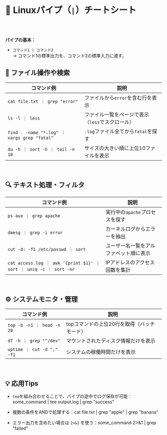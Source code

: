# 🧵 Linuxパイプ（`|`）チートシート

<br>
<br>

**パイプの基本：**

-   `コマンド1 | コマンド2`  
    → コマンド1の標準出力を、コマンド2の標準入力に渡す。



## 📄 ファイル操作や検索

| コマンド例 | 説明 |
|---|---|
`cat file.txt ｜ grep "error"` | ファイルから`error`を含む行を表示 |
| `ls -l ｜ less` | ファイル一覧をページで表示（`less`でスクロール）|
| `find . -name "*.log" ｜ xargs grep "fatal"` | `.log`ファイル全てから`fatal`を探す |
| `du -h ｜ sort -h ｜ tail -n 10` | サイズの大きい順に上位10ファイルを表示 |

<br>

## 🔍 テキスト処理・フィルタ

| コマンド例 | 説明 |
|---|---|
| `ps aux ｜ grep apache` | 実行中の`apache`プロセスを探す |
| `dmesg ｜ grep -i error` | カーネルログからエラーを抽出 |
| `cut -d: -f1 /etc/passwd ｜ sort` | ユーザー名一覧をアルファベット順に表示 |
| `cat access.log ｜ awk '{print $1}' ｜ sort ｜ uniq -c ｜ sort -nr` | IPアドレスのアクセス回数を集計 |

<br>

## ⚙️ システムモニタ・管理

| コマンド例 | 説明 | 
|---|---|
| `top -b -n1 ｜ head -n 20` | topコマンドの上位20行を取得（バッチモード）|
|  `df -h ｜ grep "^/dev"` | マウントされたディスク情報だけを表示 |
| `uptime ｜ cut -d "," -f1` | システムの稼働時間だけを表示 |

<br>

## 💡 応用Tips

-   `tee`を組み合わせることで、パイプの途中でログ保存が可能：some_command | tee output.log | grep "success"

-   複数の条件をANDで処理する：cat file.txt | grep "apple" | grep "banana"

-   エラー出力を含めたい場合は `2>&1` を使う：some_command 2>&1 | grep "failed"
